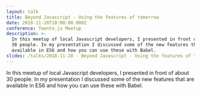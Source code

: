 ```yaml
---
layout: talk
title: Beyond Javascript - Using the features of tomorrow
date: 2018-11-28T18:00:00.000Z
conference: Twente.js Meetup
description: >-
  In this meetup of local Javascript developers, I presented in front of about
  30 people. In my presentation I discussed some of the new features that are
  available in ES6 and how you can use these with Babel.
slides: /talks/2018-11-28 - Beyond Javascript - Using the features of tomorrow.pdf
---
```

In this meetup of local Javascript developers, I presented in front of about 30 people. In my presentation I discussed some of the new features that are available in ES6 and how you can use these with Babel.
